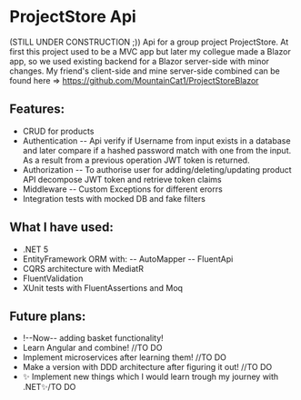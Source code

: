 # ProjectStore Api
(STILL UNDER CONSTRUCTION ;))
Api for a group project ProjectStore.
At first this project used to be a MVC app but later my collegue made a Blazor app, so we used existing backend for a Blazor server-side with minor changes. My friend's client-side and mine server-side combined can be found here => https://github.com/MountainCat1/ProjectStoreBlazor

## Features:
- CRUD for products
- Authentication
-- Api verify if Username from input exists in a database and later compare if a hashed password match with one from the input. As a result from a previous operation JWT token is returned.
- Authorization
-- To authorise user for adding/deleting/updating product API decompose JWT token and retrieve token claims
- Middleware
-- Custom Exceptions for different erorrs
- Integration tests with mocked DB and fake filters

## What I have used:
- .NET 5
- EntityFramework ORM with:
-- AutoMapper
-- FluentApi
- CQRS architecture with MediatR
- FluentValidation
- XUnit tests with FluentAssertions and Moq

## Future plans:
- !--Now-- adding basket functionality!
- Learn Angular and combine! //TO DO
- Implement microservices after learning them! //TO DO
- Make a version with DDD architecture after figuring it out! //TO DO
- ✨ Implement new things which I would learn trough my journey with .NET✨/TO DO
